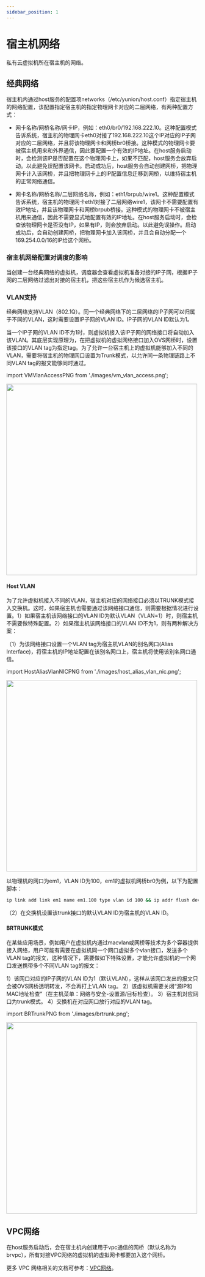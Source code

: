```yaml
---
sidebar_position: 1
---
```


# 宿主机网络

私有云虚拟机所在宿主机的网络。

## 经典网络

宿主机内通过host服务的配置项networks（/etc/yunion/host.conf）指定宿主机的网络配置，该配置指定宿主机的指定物理网卡对应的二层网络，有两种配置方式：

- 网卡名称/网桥名称/网卡IP，例如：eth0/br0/192.168.222.10。这种配置模式告诉系统，宿主机的物理网卡eth0对接了192.168.222.10这个IP对应的IP子网对应的二层网络，并且将该物理网卡和网桥br0桥接。这种模式的物理网卡要被宿主机用来和外界通信，因此要配置一个有效的IP地址。在host服务启动时，会检测该IP是否配置在这个物理网卡上，如果不匹配，host服务会放弃启动。以此避免误配置该网卡。启动成功后，host服务会自动创建网桥，把物理网卡计入该网桥，并且把物理网卡上的IP配置信息迁移到网桥，以维持宿主机的正常网络通信。

- 网卡名称/网桥名称/二层网络名称，例如：eth1/brpub/wire1。这种配置模式告诉系统，宿主机的物理网卡eth1对接了二层网络wire1，该网卡不需要配置有效IP地址，并且该物理网卡和网桥brpub桥接。这种模式的物理网卡不被宿主机用来通信，因此不需要显式地配置有效的IP地址。在host服务启动时，会检查该物理网卡是否没有IP，如果有IP，则会放弃启动。以此避免误操作。启动成功后，会自动创建网桥，把物理网卡加入该网桥，并且会自动分配一个169.254.0.0/16的IP给这个网桥。

### 宿主机网络配置对调度的影响

当创建一台经典网络的虚拟机，调度器会查看虚拟机准备对接的IP子网，根据IP子网的二层网络过滤出对接的宿主机，把这些宿主机作为候选宿主机。

### VLAN支持

经典网络支持VLAN（802.1Q）。同一个经典网络下的二层网络的IP子网可以归属于不同的VLAN，这时需要设置IP子网的VLAN ID。IP子网的VLAN ID默认为1。

当一个IP子网的VLAN ID不为1时，则虚拟机接入该IP子网的网络接口将自动加入该VLAN。其底层实现原理为，在把虚拟机的虚拟网络接口加入OVS网桥时，设置该接口的VLAN tag为指定tag。为了允许一台宿主机上的虚拟机能够加入不同的VLAN，需要将宿主机的物理网口设置为Trunk模式，以允许同一条物理链路上不同VLAN tag的报文能够同时通过。

import VMVlanAccessPNG from './images/vm_vlan_access.png';

<img src={VMVlanAccessPNG} width="500" />

#### Host VLAN

为了允许虚拟机接入不同的VLAN，宿主机对应的网络接口必须以TRUNK模式接入交换机。这时，如果宿主机也需要通过该网络接口通信，则需要根据情况进行设置。1）如果宿主机该网络接口的VLAN ID为默认VLAN（VLAN=1）时，则宿主机不需要做特殊配置。2）如果宿主机该网络接口的VLAN ID不为1，则有两种解决方案：

（1）为该网络接口设置一个VLAN tag为宿主机VLAN的别名网口(Alias Interface)，将宿主机的IP地址配置在该别名网口上，宿主机将使用该别名网口通信。

import HostAliasVlanNICPNG from './images/host_alias_vlan_nic.png';

<img src={HostAliasVlanNICPNG} width="500" />

以物理机的网口为em1，VLAN ID为100，em1的虚拟机网桥br0为例，以下为配置脚本：

```bash
ip link add link em1 name em1.100 type vlan id 100 && ip addr flush dev br0 && ip addr add 10.192.4.20/22 dev em1.100 && ip link set dev em1.100 up
```

（2）在交换机设置该trunk接口的默认VLAN ID为宿主机的VLAN ID。

#### BRTRUNK模式

在某些应用场景，例如用户在虚拟机内通过macvlan或网桥等技术为多个容器提供接入网络，用户可能有需要在虚拟机同一个网口虚拟多个vlan接口，发送多个VLAN tag的报文，这种情况下，需要做如下特殊设置，才能允许虚拟机的一个网口发送携带多个不同VLAN tag的报文：

1）该网口对应的IP子网的VLAN ID为1（默认VLAN），这样从该网口发出的报文只会被OVS网桥透明转发，不会再打上VLAN tag。
2）该虚拟机需要关闭“源IP和MAC地址检查”（在主机菜单：网络与安全-设置源/目标检查）。
3）宿主机对应网口为trunk模式。
4）交换机在对应网口放行对应的VLAN tag。

import BRTrunkPNG from './images/brtrunk.png';

<img src={BRTrunkPNG} width="500" />

## VPC网络

在host服务启动后，会在宿主机内创建用于vpc通信的网桥（默认名称为brvpc），所有对接VPC网络的虚拟机的虚拟网卡都要加入这个网桥。

更多 VPC 网络相关的文档可参考：[VPC网络](./vpc/)。
